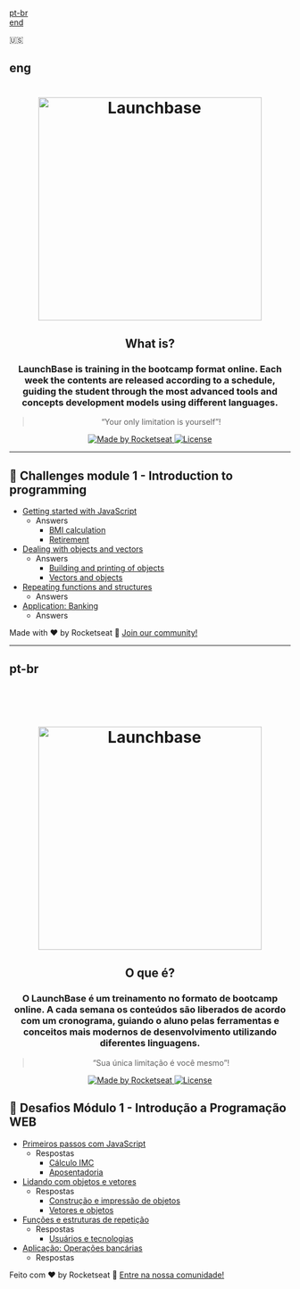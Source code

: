 <a href="#pt-br">pt-br</a>
<br>
<a href="#eng">end</a>
<!-- Inglês -->

:us:

## eng 

<h1 align="center">
    <img alt="Launchbase" src="https://storage.googleapis.com/golden-wind/bootcamp-launchbase/logo.png" width="400px" />
</h1>

<h2 align="center">
    What is?
</h2>
<h3 align="center">
  LaunchBase is training in the bootcamp format
  online. Each week the contents are released according to a schedule,
  guiding the student through the most advanced tools and concepts
  development models using different languages.
</h3>

<blockquote align="center">“Your only limitation is yourself”!</blockquote>

<p align="center">

  <a href="https://rocketseat.com.br">
    <img alt="Made by Rocketseat" src="https://img.shields.io/badge/made%20by-Rocketseat-%23F8952D">
  </a>

  <a href="LICENSE" >
    <img alt="License" src="https://img.shields.io/badge/license-MIT-%23F8952D">
  </a>

</p>

------------------------------------------------------------------------------------

## 🚀 Challenges module 1 - Introduction to programming

- [Getting started with JavaScript](01-1-primeiros-passos-com-js.md)
    - Answers
        - [BMI calculation](https://github.com/jcblank/BootCamp_Launchbase/blob/master/introducao_programacao/calcula_imc.js)
        - [Retirement](https://github.com/jcblank/BootCamp_Launchbase/blob/master/introducao_programacao/aposentadoria.js)
- [Dealing with objects and vectors](01-2-lidando-com-objetos-e-vetores.md)
    - Answers
        - [Building and printing of objects](https://github.com/jcblank/BootCamp_Launchbase/blob/master/introducao_programacao/objetos_vetores.js)
        - [Vectors and objects](https://github.com/jcblank/BootCamp_Launchbase/blob/master/introducao_programacao/objetos_vetores2.js)
- [Repeating functions and structures](01-3-funcoes-e-estruturas-de-repeticao.md)
    - Answers
- [Application: Banking](01-4-aplicacao-operacoes-bancarias.md)
    - Answers


Made with ♥ by Rocketseat :wave: [Join our community!](https://discordapp.com/invite/gCRAFhc)

------------------------------------------------------------------------------------

<!-- Português -->
## pt-br
<br>
<br>
<h1 align="center">
    <img alt="Launchbase" src="https://storage.googleapis.com/golden-wind/bootcamp-launchbase/logo.png" width="400px" />
</h1>

<h2 align="center">
    O que é?
</h2>
<h3 align="center">
  O LaunchBase é um treinamento no formato de bootcamp
  online. A cada semana os conteúdos são liberados de acordo com um cronograma,
  guiando o aluno pelas ferramentas e conceitos mais
  modernos de desenvolvimento utilizando diferentes linguagens.
</h3>

<blockquote align="center">“Sua única limitação é você mesmo”!</blockquote>

<p align="center">

  <a href="https://rocketseat.com.br">
    <img alt="Made by Rocketseat" src="https://img.shields.io/badge/made%20by-Rocketseat-%23F8952D">
  </a>

  <a href="LICENSE" >
    <img alt="License" src="https://img.shields.io/badge/license-MIT-%23F8952D">
  </a>

</p>


## 🚀 Desafios Módulo 1 - Introdução a Programação WEB

- [Primeiros passos com JavaScript](01-1-primeiros-passos-com-js.md)
    - Respostas
        - [Cálculo IMC](https://github.com/jcblank/BootCamp_Launchbase/blob/master/introducao_programacao/calcula_imc.js)
        - [Aposentadoria](https://github.com/jcblank/BootCamp_Launchbase/blob/master/introducao_programacao/aposentadoria.js)
- [Lidando com objetos e vetores](01-2-lidando-com-objetos-e-vetores.md)
    - Respostas
        - [Construção e impressão de objetos](https://github.com/jcblank/BootCamp_Launchbase/blob/master/introducao_programacao/objetos_vetores.js)
        - [Vetores e objetos](https://github.com/jcblank/BootCamp_Launchbase/blob/master/introducao_programacao/objetos_vetores2.js)
- [Funções e estruturas de repetição](01-3-funcoes-e-estruturas-de-repeticao.md)
    - Respostas
        - [Usuários e tecnologias](https://github.com/jcblank/BootCamp_Launchbase/blob/master/introducao_programacao/usuarios_tecnologias.js)
- [Aplicação: Operações bancárias](01-4-aplicacao-operacoes-bancarias.md)
    - Respostas


Feito com ♥ by Rocketseat :wave: [Entre na nossa comunidade!](https://discordapp.com/invite/gCRAFhc)
